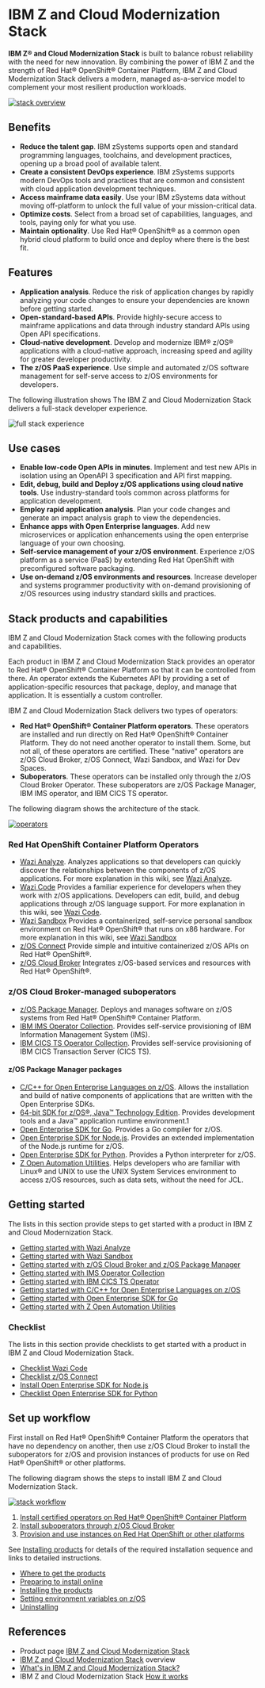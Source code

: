 # IBM Z and Cloud Modernization Stack

**IBM Z® and Cloud Modernization Stack** is built to balance robust reliability with the need for new innovation. By combining the power of IBM Z and the strength of Red Hat® OpenShift® Container Platform, IBM Z and Cloud Modernization Stack delivers a modern, managed as-a-service model to complement your most resilient production workloads.

[![stack overview](./media/stack-overview.svg)](https://www.ibm.com/docs/en/cloud-paks/z-modernization-stack/2023.4?topic=overview)

## Benefits

- **Reduce the talent gap**. IBM zSystems supports open and standard programming languages, toolchains, and development practices, opening up a broad pool of available talent.
- **Create a consistent DevOps experience**. IBM zSystems supports modern DevOps tools and practices that are common and consistent with cloud application development techniques.
- **Access mainframe data easily**. Use your IBM zSystems data without moving off-platform to unlock the full value of your mission-critical data.
- **Optimize costs**. Select from a broad set of capabilities, languages, and tools, paying only for what you use.
- **Maintain optionality**. Use Red Hat® OpenShift® as a common open hybrid cloud platform to build once and deploy where there is the best fit.

## Features

- **Application analysis**. Reduce the risk of application changes by rapidly analyzing your code changes to ensure your dependencies are known before getting started.
- **Open-standard-based APIs**. Provide highly-secure access to mainframe applications and data through industry standard APIs using Open API specifications.
- **Cloud-native development**. Develop and modernize IBM® z/OS® applications with a cloud-native approach, increasing speed and agility for greater developer productivity.
- **The z/OS PaaS experience**. Use simple and automated z/OS software management for self-serve access to z/OS environments for developers.

The following illustration shows The IBM Z and Cloud Modernization Stack delivers a full-stack developer experience.

![full stack experience](./media/full-stack.png)

## Use cases

- **Enable low-code Open APIs in minutes**. Implement and test new APIs in isolation using an OpenAPI 3 specification and API first mapping.
- **Edit, debug, build and Deploy z/OS applications using cloud native tools**. Use industry-standard tools common across platforms for application development.
- **Employ rapid application analysis**. Plan your code changes and generate an impact analysis graph to view the dependencies.
- **Enhance apps with Open Enterprise languages**. Add new microservices or application enhancements using the open enterprise language of your own choosing.
- **Self-service management of your z/OS environment**. Experience z/OS platform as a service (PaaS) by extending Red Hat OpenShift with preconfigured software packaging.
- **Use on-demand z/OS environments and resources**. Increase developer and systems programmer productivity with on-demand provisioning of z/OS resources using industry standard skills and practices.

## Stack products and capabilities

IBM Z and Cloud Modernization Stack comes with the following products and capabilities. 

Each product in IBM Z and Cloud Modernization Stack provides an operator to Red Hat® OpenShift® Container Platform so that it can be controlled from there. An operator extends the Kubernetes API by providing a set of application-specific resources that package, deploy, and manage that application. It is essentially a custom controller.

IBM Z and Cloud Modernization Stack delivers two types of operators:

- **Red Hat® OpenShift® Container Platform operators**. These operators are installed and run directly on Red Hat® OpenShift® Container Platform. They do not need another operator to install them. Some, but not all, of these operators are certified. These "native" operators are z/OS Cloud Broker, z/OS Connect, Wazi Sandbox, and Wazi for Dev Spaces.
- **Suboperators**. These operators can be installed only through the z/OS Cloud Broker Operator. These suboperators are z/OS Package Manager, IBM IMS operator, and IBM CICS TS operator.

The following diagram shows the architecture of the stack.

[![operators](./media/stack-architecture.svg)](https://www.ibm.com/docs/en/cloud-paks/z-modernization-stack/2023.4?topic=overview-how-it-works)

### Red Hat OpenShift Container Platform Operators

- [Wazi Analyze](https://www.ibm.com/docs/en/SSV97FN_2022.1.1/wazidoc/wazi/ibm-wazi-for-red-hat-codeready-workspaces.html). Analyzes applications so that developers can quickly discover the relationships between the components of z/OS applications. For more explanation in this wiki, see [Wazi Analyze](./analyze.md).
- [Wazi Code](https://www.ibm.com/docs/en/SSV97FN_2022.1.1/wazidoc/wazi/ibm-wazi-for-red-hat-codeready-workspaces.html)	Provides a familiar experience for developers when they work with z/OS applications. Developers can edit, build, and debug applications through z/OS language support. For more explanation in this wiki, see [Wazi Code](./wazicode.md).
- [Wazi Sandbox](https://www.ibm.com/docs/en/SSV97FN_2022.1.1/wazidoc/wazi/ibm-wazi-for-red-hat-codeready-workspaces.html) Provides a containerized, self-service personal sandbox environment on Red Hat® OpenShift® that runs on x86 hardware. For more explanation in this wiki, see [Wazi Sandbox](./sandbox.md)
- [z/OS Connect](https://www.ibm.com/docs/en/SSV97FN_2022.1.1/zosconnect/welcome/Overview.html)	Provide simple and intuitive containerized z/OS APIs on Red Hat® OpenShift®.
- [z/OS Cloud Broker](https://www.ibm.com/docs/en/SSV97FN_2022.1.1/zoscb/zoscb-overview.html)	Integrates z/OS-based services and resources with Red Hat® OpenShift®.

### z/OS Cloud Broker-managed suboperators

- [z/OS Package Manager](https://www.ibm.com/docs/en/SSV97FN_2022.1.1/zpm/overview.html). Deploys and manages software on z/OS systems from Red Hat® OpenShift® Container Platform.
- [IBM IMS Operator Collection](https://www.ibm.com/docs/en/SSV97FN_2022.1.1/ims-operator/imsoc-overview.html). Provides self-service provisioning of IBM Information Management System (IMS).
- [IBM CICS TS Operator Collection](https://www.ibm.com/docs/en/SSV97FN_2022.1.1/cicsts/overview.html). Provides self-service provisioning of IBM CICS Transaction Server (CICS TS).

#### z/OS Package Manager packages

- [C/C++ for Open Enterprise Languages on z/OS](https://www.ibm.com/docs/en/SSV97FN_2022.1.1/cpp_compiler/overview.html). Allows the installation and build of native components of applications that are written with the Open Enterprise SDKs.	
- [64-bit SDK for z/OS®, Java™ Technology Edition](https://www.ibm.com/docs/en/SSV97FN_2022.1.1/java/com.ibm.java.80.doc/introduction.html). Provides development tools and a Java™ application runtime environment.1	
- [Open Enterprise SDK for Go](https://www.ibm.com/docs/en/SSV97FN_2022.1.1/golang/overview_golang.html). Provides a Go compiler for z/OS.
- [Open Enterprise SDK for Node.js](https://www.ibm.com/docs/en/SSV97FN_2022.1.1/nodejs/overview.html). Provides an extended implementation of the Node.js runtime for z/OS.	
- [Open Enterprise SDK for Python](https://www.ibm.com/docs/en/SSV97FN_2022.1.1/python/overview_python.html). Provides a Python interpreter for z/OS.
- [Z Open Automation Utilities](https://www.ibm.com/docs/en/SSV97FN_2022.1.1/zoau/zoautil_purpose.html). Helps developers who are familiar with Linux® and UNIX to use the UNIX System Services environment to access z/OS resources, such as data sets, without the need for JCL.

## Getting started

The lists in this section provide steps to get started with a product in IBM Z and Cloud Modernization Stack.

- [Getting started with Wazi Analyze](https://www.ibm.com/docs/en/SSV97FN_2022.1.1/wazidoc/com.ibm.wazi.analyze.doc/topics/get_started.html)
- [Getting started with Wazi Sandbox](https://www.ibm.com/docs/en/SSV97FN_2022.1.1/wazidoc/sandbox/getting_started_sandbox.html)
- [Getting started with z/OS Cloud Broker and z/OS Package Manager](https://www.ibm.com/docs/en/SSV97FN_2022.1.1/zstack/getting_started_cloudbroker_zpm.html)
- [Getting started with IMS Operator Collection](https://www.ibm.com/docs/en/SSV97FN_2022.1.1/ims-operator/imsoc-get-started-rm.html)
- [Getting started with IBM CICS TS Operator](https://www.ibm.com/docs/en/SSV97FN_2022.1.1/cicsts/getstart-cicstsoperator.html?pos=2)
- [Getting started with C/C++ for Open Enterprise Languages on z/OS](https://www.ibm.com/docs/en/SSV97FN_2022.1.1/cpp_compiler/getstart.html)
- [Getting started with Open Enterprise SDK for Go](https://www.ibm.com/docs/en/SSV97FN_2022.1.1/golang/zstack_get_start.html)
- [Getting started with Z Open Automation Utilities](https://www.ibm.com/docs/en/SSV97FN_2022.1.1/zoau/zstack_getting_started_zoau.html)

### Checklist

The lists in this section provide checklists to get started with a product in IBM Z and Cloud Modernization Stack.

- [Checklist Wazi Code](https://www.ibm.com/docs/en/SSV97FN_2022.1.1/wazidoc/com.ibm.wazi.developer.doc/wazi_code_checklist.html)
- [Checklist z/OS Connect](https://www.ibm.com/docs/en/SSV97FN_2022.1.1/zosconnect/planning/getting_started_checklist.html)
- [Install Open Enterprise SDK for Node.js](https://www.ibm.com/docs/en/SSV97FN_2022.1.1/nodejs/stack_install_overview.html)
- [Checklist Open Enterprise SDK for Python](https://www.ibm.com/docs/en/SSV97FN_2022.1.1/python/get_start_check_list.html)

## Set up workflow

First install on Red Hat® OpenShift® Container Platform the operators that have no dependency on another, then use z/OS Cloud Broker to install the suboperators for z/OS and provision instances of products for use on Red Hat® OpenShift® or other platforms.

The following diagram shows the steps to install IBM Z and Cloud Modernization Stack.

[![stack workflow](./media/stack-workflow.svg)](https://www.ibm.com/docs/en/cloud-paks/z-modernization-stack/2023.4?topic=overview-workflow)

1. [Install certified operators on Red Hat® OpenShift® Container Platform](https://www.ibm.com/docs/en/cloud-paks/z-modernization-stack/2023.4?topic=overview-workflow#install-certified-operators-on-red-hat-openshift-container-platform)
2. [Install suboperators through z/OS Cloud Broker](https://www.ibm.com/docs/en/cloud-paks/z-modernization-stack/2023.4?topic=overview-workflow#install-suboperators-through-zos-cloud-broker)
3. [Provision and use instances on Red Hat OpenShift or other platforms](https://www.ibm.com/docs/en/cloud-paks/z-modernization-stack/2023.4?topic=overview-workflow#provision-and-use-instances-on-red-hat-openshift-or-other-platforms)

See [Installing products](https://www.ibm.com/docs/en/SSV97FN_2022.1.1/zstack/installing.html) for details of the required installation sequence and links to detailed instructions.

- [Where to get the products](https://www.ibm.com/docs/en/SSV97FN_2022.1.1/zstack/source-images.html)
- [Preparing to install online](https://www.ibm.com/docs/en/SSV97FN_2022.1.1/zstack/preparing-install.html)
- [Installing the products](https://www.ibm.com/docs/en/SSV97FN_2022.1.1/zstack/installing.html)
- [Setting environment variables on z/OS](https://www.ibm.com/docs/en/SSV97FN_2022.1.1/zstack/environment-variables.html)
- [Uninstalling](https://www.ibm.com/docs/en/SSV97FN_2022.1.1/zstack/uninstalling.html)

## References

- Product page [IBM Z and Cloud Modernization Stack](https://www.ibm.com/products/z-and-cloud-modernization-stack)
- [IBM Z and Cloud Modernization Stack](https://www.ibm.com/docs/en/cloud-paks/z-modernization-stack/2023.4?topic=overview) overview
- [What's in IBM Z and Cloud Modernization Stack?](https://www.ibm.com/docs/en/cloud-paks/z-modernization-stack/2023.4?topic=overview-whats-in-z-cloud-modernization-stack)
- IBM Z and Cloud Modernization Stack [How it works](https://www.ibm.com/docs/en/cloud-paks/z-modernization-stack/2023.4?topic=overview-how-it-works#understanding-the-components)